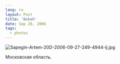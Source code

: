 ```yaml
---
lang: ru
layout: Post
title: 'Bokeh'
date: Sep 28, 2006
tags:
  - photos
---
```


![Sapegin-Artem-20D-2006-09-27-249-4944-lj.jpg](upload://Sapegin-Artem-20D-2006-09-27-249-4944-lj.jpg)

Московская область.
